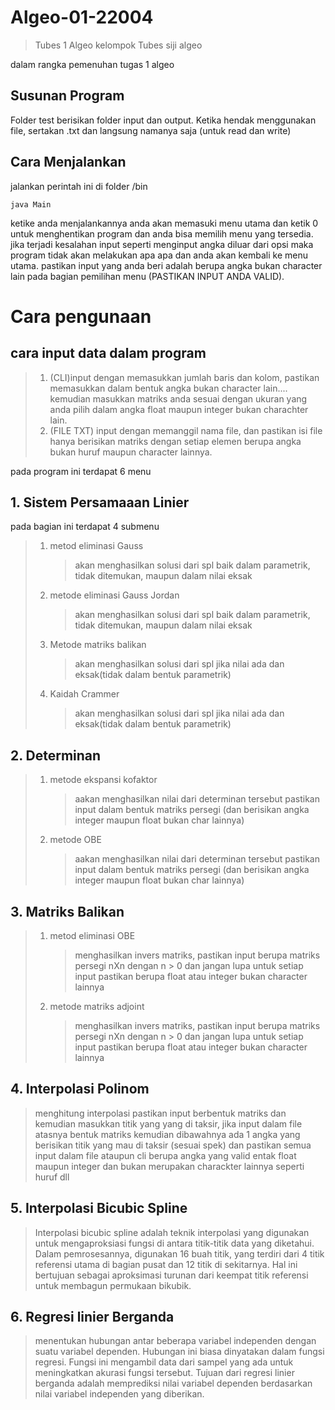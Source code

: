 # Algeo-01-22004

> Tubes 1 Algeo kelompok Tubes siji algeo

dalam rangka pemenuhan tugas 1 algeo

## Susunan Program

Folder test berisikan folder input dan output. Ketika hendak menggunakan file, sertakan .txt dan langsung namanya saja (untuk read dan write)

## Cara Menjalankan

jalankan perintah ini di folder /bin

```shell
java Main
```

ketike anda menjalankannya anda akan memasuki menu utama dan ketik 0 untuk menghentikan program dan anda bisa memilih menu yang tersedia. jika terjadi kesalahan input seperti menginput angka diluar dari opsi maka program tidak akan melakukan apa apa dan anda akan kembali ke menu utama. pastikan input yang anda beri adalah berupa angka bukan character lain pada bagian pemilihan menu (PASTIKAN INPUT ANDA VALID).

# Cara pengunaan

## cara input data dalam program

> 1. (CLI)input dengan memasukkan jumlah baris dan kolom, pastikan memasukkan dalam bentuk angka bukan character lain.... kemudian masukkan matriks anda sesuai dengan ukuran yang anda pilih dalam angka float maupun integer bukan charachter lain.
> 2. (FILE TXT) input dengan memanggil nama file, dan pastikan isi file hanya berisikan matriks dengan setiap elemen berupa angka bukan huruf maupun character lainnya.

pada program ini terdapat 6 menu

## 1. Sistem Persamaaan Linier

pada bagian ini terdapat 4 submenu

> 1.  metod eliminasi Gauss
>     > akan menghasilkan solusi dari spl baik dalam parametrik, tidak ditemukan, maupun dalam nilai eksak
> 2.  metode eliminasi Gauss Jordan
>     > akan menghasilkan solusi dari spl baik dalam parametrik, tidak ditemukan, maupun dalam nilai eksak
> 3.  Metode matriks balikan
>     > akan menghasilkan solusi dari spl jika nilai ada dan eksak(tidak dalam bentuk parametrik)
> 4.  Kaidah Crammer
>     > akan menghasilkan solusi dari spl jika nilai ada dan eksak(tidak dalam bentuk parametrik)

## 2. Determinan

> 1.  metode ekspansi kofaktor
>     > aakan menghasilkan nilai dari determinan tersebut pastikan input dalam bentuk matriks persegi (dan berisikan angka integer maupun float bukan char lainnya)
> 2.  metode OBE
>     > aakan menghasilkan nilai dari determinan tersebut pastikan input dalam bentuk matriks persegi (dan berisikan angka integer maupun float bukan char lainnya)

## 3. Matriks Balikan

> 1.  metod eliminasi OBE
>     > menghasilkan invers matriks, pastikan input berupa matriks persegi nXn dengan n > 0 dan jangan lupa untuk setiap input pastikan berupa float atau integer bukan character lainnya
> 2.  metode matriks adjoint
>     > menghasilkan invers matriks, pastikan input berupa matriks persegi nXn dengan n > 0 dan jangan lupa untuk setiap input pastikan berupa float atau integer bukan character lainnya

## 4. Interpolasi Polinom

> menghitung interpolasi pastikan input berbentuk matriks dan kemudian masukkan titik yang yang di taksir, jika input dalam file atasnya bentuk matriks kemudian dibawahnya ada 1 angka yang berisikan titik yang mau di taksir (sesuai spek) dan pastikan semua input dalam file ataupun cli berupa angka yang valid entak float maupun integer dan bukan merupakan charackter lainnya seperti huruf dll

## 5. Interpolasi Bicubic Spline
> Interpolasi bicubic spline adalah teknik interpolasi yang digunakan untuk mengaproksiasi fungsi di antara titik-titik data yang diketahui. Dalam pemrosesannya, digunakan 16 buah titik, yang terdiri dari 4 titik referensi utama di bagian pusat dan 12 titik di sekitarnya. Hal ini bertujuan sebagai aproksimasi turunan dari keempat titik referensi untuk membagun permukaan bikubik.


## 6. Regresi linier Berganda
> menentukan hubungan antar beberapa variabel independen dengan suatu variabel dependen. Hubungan ini biasa dinyatakan dalam fungsi regresi. Fungsi ini mengambil data dari sampel yang ada untuk meningkatkan akurasi fungsi tersebut. Tujuan dari regresi linier berganda adalah memprediksi nilai variabel dependen berdasarkan nilai variabel independen yang diberikan.